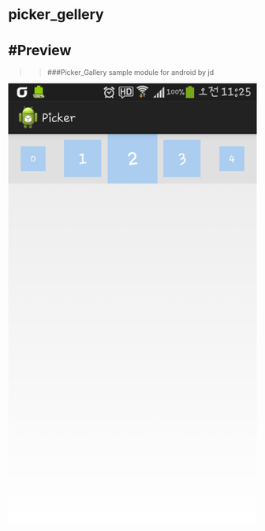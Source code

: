 picker_gellery
=========

#Preview
==================

>>###Picker_Gallery sample module for android by jd

![image](https://github.com/jdy1512/picker_gallery/blob/img/picker_gallery_preview.png)
